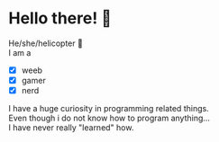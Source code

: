 # Hello there! 👋

He/she/helicopter 🚁  
I am a
- [X] weeb
- [X] gamer
- [X] nerd

I have a huge curiosity in programming related things.  
Even though i do not know how to program anything...  
I have never really "learned" how.
